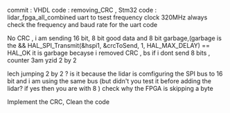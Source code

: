  commit :  VHDL code : removing_CRC , Stm32 code : lidar_fpga_all_combined uart to tsest
frequency clock 320MHz always check the frequency and baud rate for the uart code

 No CRC , i am sending 16 bit, 8 bit good data and 8 bit garbage,(garbage is the  &&                HAL_SPI_Transmit(&hspi1, &crcToSend, 1, HAL_MAX_DELAY) == HAL_OK
 it is garbage becayse i removed CRC , bs if i dont send 8 bits , counter 3am yzid 2 by 2 

 lech jumping 2 by 2 ? is it because the lidar is comfiguring the SPI bus to 16 bit and i am using the same bus (but didn't you test it before adding the lidar? if yes then you are with 8 )
check why the FPGA is skipping a byte 

Implement the CRC,
Clean the code 
 
